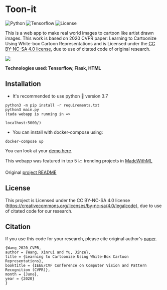 # Toon-it
![Python](https://img.shields.io/badge/python-3.7-green) ![Tensorflow](https://img.shields.io/badge/tensorflow-1.15.4-green) ![License](https://img.shields.io/badge/License-CC%20BY--NC--SA%204.0-important)

This is a web app to make real world images to cartoon like artist drawn images. This work is based on 2020 CVPR paper: Learning to Cartoonize Using White-box Cartoon Representations and is Licensed under the [CC BY-NC-SA 4.0 license](https://creativecommons.org/licenses/by-nc-sa/4.0/legalcode), due to use of citated code of original research.

<img src='images/toonit.gif'>

**Technologies used: Tensorflow, Flask, HTML**

## Installation

- It's recommended to use python 🐍 version 3.7

```
python3 -m pip install -r requirements.txt
python3 main.py
(tada webapp is running in =>

localhost:5000/)
```

- You can install with docker-compose using:

`docker-compose up`

You can look at your [demo here](https://github.com/Toon-It/Cartoonizer/blob/master/demo.md).

This webapp was featured in top 5 📈  trending projects in [MadeWithML](https://madewithml.com/projects/2125/toonit-now/)

Original [project README](https://github.com/SystemErrorWang/White-box-Cartoonization/blob/master/README.md)

## License
This project is Licensed under the CC BY-NC-SA 4.0 license (https://creativecommons.org/licenses/by-nc-sa/4.0/legalcode), due to use of citated code for our research.

## Citation

If you use this code for your research, please cite original author's [paper](https://systemerrorwang.github.io/White-box-Cartoonization/).

```
{Wang_2020_CVPR,
author = {Wang, Xinrui and Yu, Jinze},
title = {Learning to Cartoonize Using White-Box Cartoon Representations},
booktitle = {IEEE/CVF Conference on Computer Vision and Pattern Recognition (CVPR)},
month = {June},
year = {2020}
}
```
